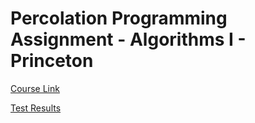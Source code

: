 # Percolation Programming Assignment - Algorithms I - Princeton

[Course Link](https://www.coursera.org/learn/algorithms-part1/home/welcome)

[Test Results](results_80pct.txt)
